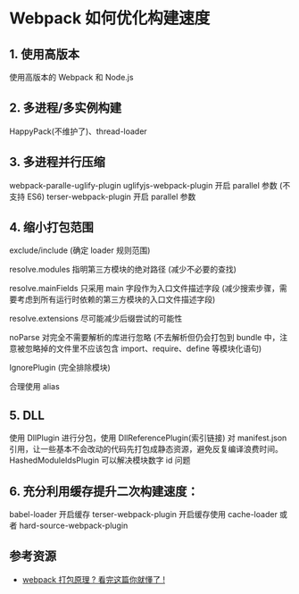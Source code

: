 # Webpack 如何优化构建速度

## 1. 使用高版本

使用高版本的 Webpack 和 Node.js

## 2. 多进程/多实例构建

HappyPack(不维护了)、thread-loader

## 3. 多进程并行压缩

webpack-paralle-uglify-plugin uglifyjs-webpack-plugin 开启 parallel 参数 (不支持 ES6) terser-webpack-plugin 开启 parallel 参数

## 4. 缩小打包范围

exclude/include (确定 loader 规则范围)

resolve.modules 指明第三方模块的绝对路径 (减少不必要的查找)

resolve.mainFields 只采用 main 字段作为入口文件描述字段 (减少搜索步骤，需要考虑到所有运行时依赖的第三方模块的入口文件描述字段)

resolve.extensions 尽可能减少后缀尝试的可能性

noParse 对完全不需要解析的库进行忽略 (不去解析但仍会打包到 bundle 中，注意被忽略掉的文件里不应该包含 import、require、define 等模块化语句)

IgnorePlugin (完全排除模块)

合理使用 alias

## 5. DLL

使用 DllPlugin 进行分包，使用 DllReferencePlugin(索引链接) 对 manifest.json 引用，让一些基本不会改动的代码先打包成静态资源，避免反复编译浪费时间。HashedModuleIdsPlugin 可以解决模块数字 id 问题

## 6. 充分利用缓存提升二次构建速度：

babel-loader 开启缓存 terser-webpack-plugin 开启缓存使用 cache-loader 或者 hard-source-webpack-plugin

## 参考资源

- [webpack 打包原理 ? 看完这篇你就懂了 !](https://zhuanlan.zhihu.com/p/101541041)
